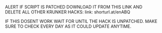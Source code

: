 ALERT IF SCRIPT IS PATCHED DOWNLOAD IT FROM THIS LINK AND DELETE ALL OTHER KRUNKER HACKS: 
link:   shorturl.at/enABQ




IF THIS DOSENT WORK WAIT FOR UNTIL THE HACK IS UNPATCHED. MAKE SURE TO CHECK EVERY DAY AS IT COULD UPDATE ANYTIME.
